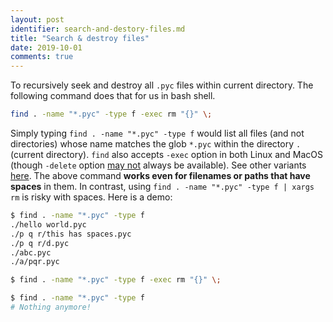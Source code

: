 ```yaml
---
layout: post
identifier: search-and-destory-files.md
title: "Search & destroy files"
date: 2019-10-01
comments: true
---
```

To recursively seek and destroy all `.pyc` files within current directory.
The following command does that for us in bash shell.

```bash
find . -name "*.pyc" -type f -exec rm "{}" \;
```

Simply typing `find . -name "*.pyc" -type f` would list all files (and not directories)
whose name matches the glob `*.pyc` within the directory `.` (current directory).
`find` also accepts `-exec` option in both Linux and MacOS (though `-delete`
option [may not](https://unix.stackexchange.com/questions/167823/find-exec-rm-vs-delete)
always be available). See other variants
[here](https://unix.stackexchange.com/questions/167823/find-exec-rm-vs-delete).
The above command **works even for filenames or paths that have spaces** in them.
In contrast, using `find . -name "*.pyc" -type f | xargs rm` is risky with spaces. Here is a demo:

```bash
$ find . -name "*.pyc" -type f
./hello world.pyc
./p q r/this has spaces.pyc
./p q r/d.pyc
./abc.pyc
./a/pqr.pyc

$ find . -name "*.pyc" -type f -exec rm "{}" \;

$ find . -name "*.pyc" -type f
# Nothing anymore!
```



